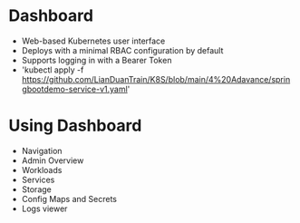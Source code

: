 # Dashboard
- Web-based Kubernetes user interface
- Deploys with a minimal RBAC configuration by default 
- Supports logging in with a Bearer Token
- 'kubectl apply -f https://github.com/LianDuanTrain/K8S/blob/main/4%20Adavance/springbootdemo-service-v1.yaml'
# Using Dashboard
- Navigation
- Admin Overview
- Workloads
- Services
- Storage
- Config Maps and Secrets
- Logs viewer